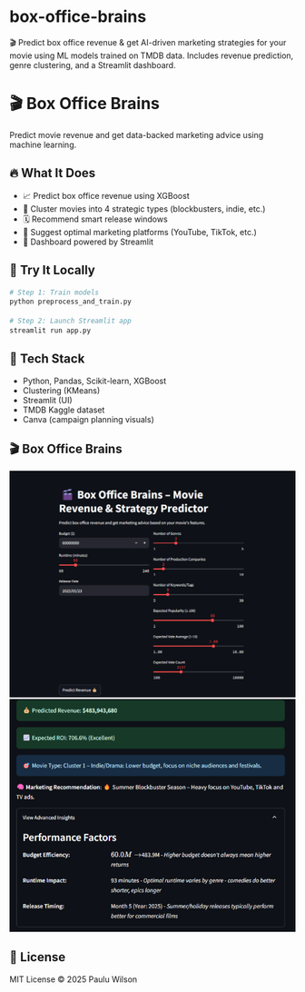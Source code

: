 # box-office-brains
🎬 Predict box office revenue &amp; get AI-driven marketing strategies for your movie using ML models trained on TMDB data. Includes revenue prediction, genre clustering, and a Streamlit dashboard.



# 🎬 Box Office Brains

Predict movie revenue and get data-backed marketing advice using machine learning.

## 🔥 What It Does

- 📈 Predict box office revenue using XGBoost
- 🧠 Cluster movies into 4 strategic types (blockbusters, indie, etc.)
- 🗓️ Recommend smart release windows
- 📱 Suggest optimal marketing platforms (YouTube, TikTok, etc.)
- 🎨 Dashboard powered by Streamlit

## 🚀 Try It Locally

```bash
# Step 1: Train models
python preprocess_and_train.py

# Step 2: Launch Streamlit app
streamlit run app.py
```

## 🧠 Tech Stack

- Python, Pandas, Scikit-learn, XGBoost
- Clustering (KMeans)
- Streamlit (UI)
- TMDB Kaggle dataset
- Canva (campaign planning visuals)

## 🎬 Box Office Brains

![Dashboard Screenshot](dashboard1.png)
![Dashboard Screenshot](dashboard2.png)


## 📄 License

MIT License © 2025 Paulu Wilson
